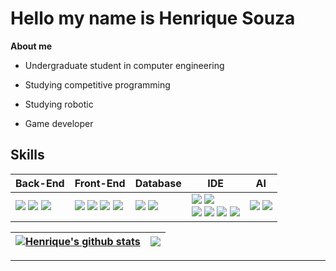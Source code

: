 # Hello my name is Henrique Souza 

**About me**

- Undergraduate student in computer engineering

- Studying competitive programming

- Studying robotic

- Game developer

## Skills

| Back-End | Front-End | Database | IDE | AI
| --- | --- | --- | --- | --- |
|<span><img src="https://img.shields.io/badge/-JAVA-blueviolet?style=flat&logo=java&logoColor=black"/></span>  <span><img src="https://img.shields.io/badge/-Python-3776AB.svg?style=flat&logo=python&logoColor=black"/></span> <span><img src="https://img.shields.io/badge/JSON-00000?style=round-square&logo=JSON&logoColor=black"/></span> | <span><img src="https://img.shields.io/badge/-React-61DAFB.svg?style=flat&logo=React&logoColor=black"/></span> <span><img src="https://img.shields.io/badge/JavaScript-F7DF1E?style=round-square&logo=JavaScript&logoColor=black"/></span>  <span><img src="https://img.shields.io/badge/HTML-E34F26?style=round-square&logo=html5&logoColor=black"/></span> <span><img src="https://img.shields.io/badge/CSS-1572B6?style=round-square&logo=css3&logoColor=black"/></span> | <span><img src="https://img.shields.io/badge/MySQL-%2300f.svg?style=round-square&logo=mysql&logoColor=white"/></span> <span><img src="https://img.shields.io/badge/Oracle-F80000.svg?style=round-square&logo=mysql&logoColor=white"/></span> | <span><img src="https://img.shields.io/badge/Eclipse-2C2255.svg?style=round-square&logo=Eclipse&logoColor=white"/></span> <span><img src="https://img.shields.io/badge/Visual Studio Code-007ACC.svg?style=round-square&logo=Visual Studio Code&logoColor=white"/></span> <br> <span><img src="https://img.shields.io/badge/IntelliJ-000000.svg?style=round-square&logo=IntelliJ IDEA&logoColor=white"/></span> <span><img src="https://img.shields.io/badge/Postman-FF6C37.svg?style=round-square&logo=Postman&logoColor=white"/></span> <span><img src="https://img.shields.io/badge/PyCharm-000000.svg?style=round-square&logo=pycharm&logoColor=white"/></span> <span><img src="https://img.shields.io/badge/Jupyter-F37626.svg?style=round-square&logo=jupyter&logoColor=white"/></span> | <span><img src="https://img.shields.io/badge/-Data Analysis-green"/></span> <span><img src="https://img.shields.io/badge/-Machine Learning-grey"/></span>

| <a href="https://github.com/anuraghazra/github-readme-stats"><img align="center" src="https://github-readme-stats.vercel.app/api?username=duows&layout=compact&show_icons=true&include_all_commits=true&theme=panda&hide_border=true" alt="Henrique's github stats" /></a> | <a href="https://github.com/anuraghazra/github-readme-stats"><img align="center" src="https://github-readme-stats.vercel.app/api/top-langs/?username=duows&theme=panda&hide_border=true" /></a> |
| ------------- | ------------- |




---
